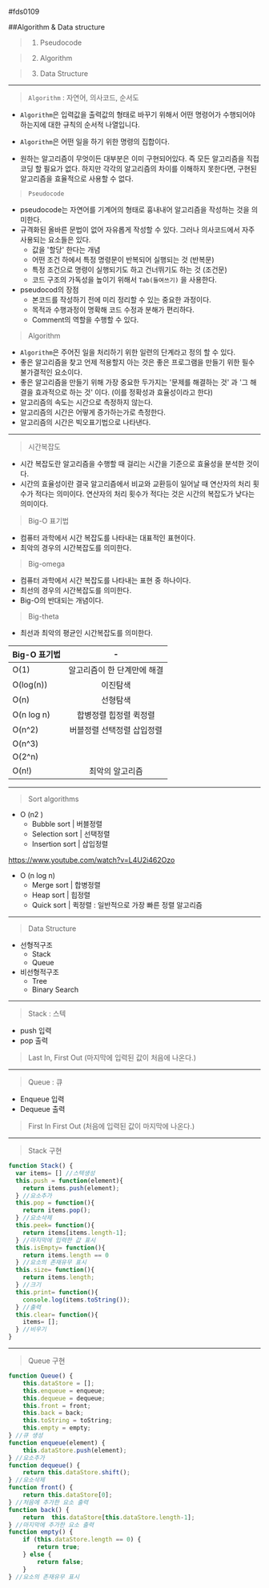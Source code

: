 #fds0109

##Algorithm & Data structure

> 1. Pseudocode

> 2. Algorithm

> 3. Data Structure
---

> `Algorithm` : 자연어, 의사코드, 순서도

- `Algorithm`은 입력값을 출력값의 형태로 바꾸기 위해서 어떤 명령어가 수행되어야 하는지에 대한 규칙의 순서적 나열입니다. 


- `Algorithm`은 어떤 일을 하기 위한 명령의 집합이다.
- 원하는 알고리즘이 무엇이든 대부분은 이미 구현되어있다. 즉 모든 알고리즘을 직접 코딩 할 필요가 없다. 하지만 각각의 알고리즘의 차이를 이해하지 못한다면, 구현된 알고리즘을 효율적으로 사용할 수 없다.


> `Pseudocode`

- pseudocode는 자연어를 기계어의 형태로 흉내내어 알고리즘을 작성하는 것을 의미한다.
- 규격화된 올바른 문법이 없어 자유롭게 작성할 수 있다. 그러나 의사코드에서 자주 사용되는 요소들은 있다. 
  - 값을 '할당' 한다는 개념
  - 어떤 조건 하에서 특정 명령문이 반복되어 실행되는 것 (반복문)
  - 특정 조건으로 명령이 실행되기도 하고 건너뛰기도 하는 것 (조건문)
  - 코드 구조의 가독성을 높이기 위해서 `Tab(들여쓰기)` 을 사용한다. 
- pseudocod의 장점
  - 본코드를 작성하기 전에 미리 정리할 수 있는 중요한 과정이다.
  - 목적과 수행과정이 명확해 코드 수정과 분해가 편리하다.
  - Comment의 역할을 수행할 수 있다. 
> Algorithm

- `Algorithm`은 주어진 일을 처리하기 위한 일련의 단계라고 정의 할 수 있다.
- 좋은 알고리즘을 찾고 언제 적용할지 아는 것은 좋은 프로그램을 만들기 위한 필수 불가결적인 요소이다.
- 좋은 알고리즘을 만들기 위해 가장 중요한 두가지는 '문제를 해결하는 것' 과 '그 해결을 효과적으로 하는 것' 이다. (이를 정확성과 효율성이라고 한다) 
- 알고리즘의 속도는 시간으로 측정하지 않는다. 
- 알고리즘의 시간은 어떻게 증가하는가로 측정한다.
- 알고리즘의 시간은 빅오표기법으로 나타낸다.
---
> 시간복잡도

- 시간 복잡도란 알고리즘을 수행할 때 걸리는 시간을 기준으로 효율성을 분석한 것이다. 
- 시간의 효율성이란 결국 알고리즘에서 비교와 교환등이 일어날 때 연산자의 처리 횟수가 적다는 의미이다. 연산자의 처리 횟수가 적다는 것은 시간의 복잡도가 낮다는 의미이다.
> Big-O 표기법

- 컴퓨터 과학에서 시간 복잡도를 나타내는 대표적인 표현이다. 
- 최악의 경우의 시간복잡도를 의미한다.

> Big-omega

- 컴퓨터 과학에서 시간 복잡도를 나타내는 표현 중 하나이다.
- 최선의 경우의 시간복잡도를 의미한다. 
- Big-O의 반대되는 개념이다.

> Big-theta

- 최선과 최악의 평균인 시간복잡도를 의미한다.

| Big-O 표기법  |        -        |
| :--------- | :-------------: |
| O(1)       | 알고리즘이 한 단계만에 해결 |
| O(log(n))  |      이진탐색       |
| O(n)       |      선형탐색       |
| O(n log n) |  합병정렬 힙정렬 퀵정렬   |
| O(n^2)     | 버블정렬 선택정렬 삽입정렬  |
| O(n^3)     |                 |
| O(2^n)     |                 |
| O(n!)      |    최악의 알고리즘     |

---

> Sort algorithms

- O (n2 )
  - Bubble sort  | 버블정렬
  - Selection sort | 선택정렬 
  - Insertion sort | 삽입정렬

https://www.youtube.com/watch?v=L4U2i462Ozo

- O (n log n)
  - Merge sort | 합병정렬
  - Heap sort | 힙정렬
  - Quick sort | 퀵정렬 : 일반적으로 가장 빠른 정렬 알고리즘

---

> Data Structure

- 선형적구조
  - Stack
  - Queue
- 비선형적구조
  - Tree
  - Binary Search

---
> Stack : 스텍

- push 입력
- pop 출력
>Last In, First Out (마지막에 입력된 값이 처음에 나온다.)

---

> Queue : 큐

- Enqueue 입력 
- Dequeue 출력
>First In First Out (처음에 입력된 값이 마지막에 나온다.)

---
> Stack 구현

``` javascript
function Stack() {
  var items= [] //스텍생성
  this.push = function(element){
    return items.push(element);
  } //요소추가
  this.pop = function(){
   	return items.pop();
  } //요소삭제
  this.peek= function(){
  	return items[items.length-1];
  } //마지막에 입력한 값 표시
  this.isEmpty= function(){
	return items.length == 0
  } //요소의 존재유무 표시
  this.size= function(){
    return items.length;
  } //크기
  this.print= function(){
  	console.log(items.toString()); 
  } //출력
  this.clear= function(){
    items= [];
  } //비우기
}
```

---
> Queue 구현

```Javascript
function Queue() {
	this.dataStore = []; 
	this.enqueue = enqueue;
	this.dequeue = dequeue;
	this.front = front;
	this.back = back;
	this.toString = toString;
	this.empty = empty;
} //큐 생성
function enqueue(element) {
	this.dataStore.push(element);
} //요소추가
function dequeue() {
	return this.dataStore.shift();
} //요소삭제
function front() {
	return this.dataStore[0];
} //처음에 추가한 요소 출력
function back() {
	return 	this.dataStore[this.dataStore.length-1];
} //마지막에 추가한 요소 출력
function empty() {
	if (this.dataStore.length == 0) {
    	return true;
	} else {
    	return false;
	}
} //요소의 존재유무 표시
```
